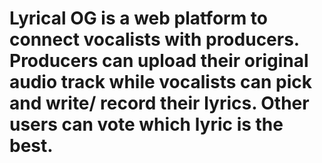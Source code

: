 # Lyrical OG is a web platform to connect vocalists with producers. Producers can upload their original audio track while vocalists can pick and write/ record their lyrics. Other users can vote which lyric is the best.

